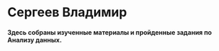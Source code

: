 # Сергеев Владимир 
####  Здесь собраны изученные материалы и пройденные задания по Анализу данных. 


